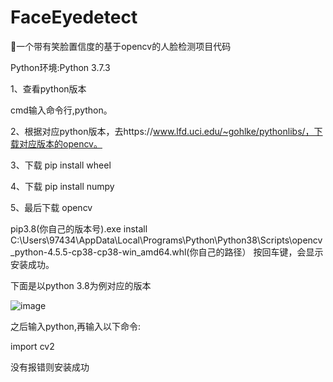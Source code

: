 # FaceEyedetect

🐼一个带有笑脸置信度的基于opencv的人脸检测项目代码

Python环境:Python 3.7.3

1、查看python版本

cmd输入命令行,python。

2、根据对应python版本，去https://www.lfd.uci.edu/~gohlke/pythonlibs/，下载对应版本的opencv。


3、下载 pip install wheel

4、下载 pip install numpy

5、最后下载 opencv

pip3.8(你自己的版本号).exe install C:\Users\97434\AppData\Local\Programs\Python\Python38\Scripts\opencv_python-4.5.5-cp38-cp38-win_amd64.whl(你自己的路径）
按回车键，会显示安装成功。

下面是以python 3.8为例对应的版本

![image](https://user-images.githubusercontent.com/93638514/222913425-b59ba53c-7880-4278-8ec1-f6ce0a68d999.png)

之后输入python,再输入以下命令:

import cv2

没有报错则安装成功
